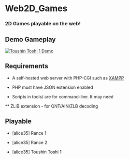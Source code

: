 # Web2D_Games
### 2D Games playable on the web!

## Demo Gameplay
[![Toushin Toshi 1 Demo](http://img.youtube.com/vi/Jumikw3BS7o/0.jpg)](http://www.youtube.com/watch?v=Jumikw3BS7o)

## Requirements
* A self-hosted web server with PHP-CGI
  such as [XAMPP](https://sourceforge.net/projects/xampp/files/)

* PHP must have JSON extension enabled

* Scripts in tools/ are for command-line. It may need

** ZLIB extension - for QNT/AIN/ZLB decoding

## Playable

* [alice35] Rance 1

* [alice35] Rance 2

* [alice35] Toushin Toshi 1
